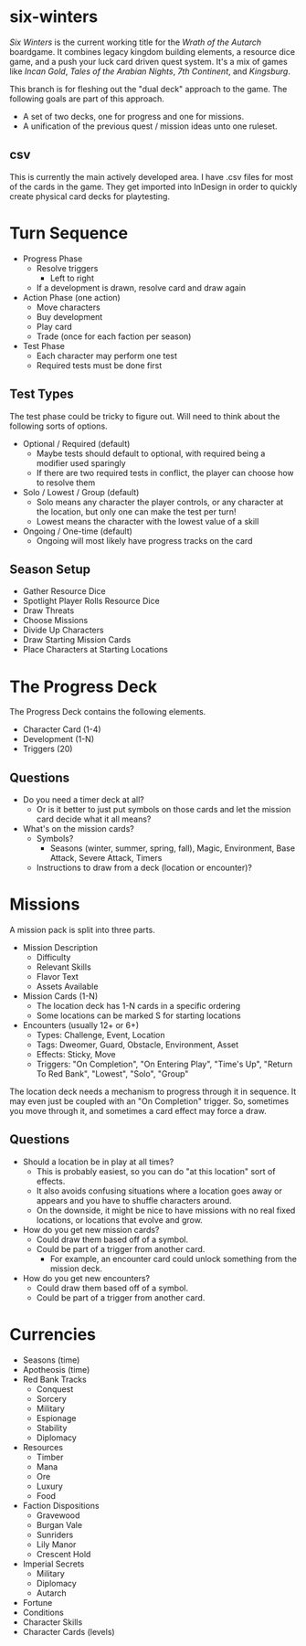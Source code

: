 # six-winters

*Six Winters* is the current working title for the *Wrath of the Autarch* boardgame. It combines legacy kingdom building elements, a resource dice game, and a push your luck card driven quest system. It's a mix of games like *Incan Gold*, *Tales of the Arabian Nights*, *7th Continent*, and *Kingsburg*.

This branch is for fleshing out the "dual deck" approach to the game. The following goals are part of this approach.

* A set of two decks, one for progress and one for missions.
* A unification of the previous quest / mission ideas unto one ruleset.

## csv

This is currently the main actively developed area. I have .csv files for most of the cards in the game. They get imported into InDesign in order to quickly create physical card decks for playtesting.

# Turn Sequence

* Progress Phase
   * Resolve triggers
      * Left to right
   * If a development is drawn, resolve card and draw again
* Action Phase (one action)
   * Move characters
   * Buy development
   * Play card
   * Trade (once for each faction per season)
* Test Phase
   * Each character may perform one test
   * Required tests must be done first

## Test Types

The test phase could be tricky to figure out. Will need to think about the following sorts of options.

* Optional / Required (default)
   * Maybe tests should default to optional, with required being a modifier used sparingly
   * If there are two required tests in conflict, the player can choose how to resolve them
* Solo / Lowest / Group (default)
   * Solo means any character the player controls, or any character at the location, but only one can make the test per turn!
   * Lowest means the character with the lowest value of a skill
* Ongoing / One-time (default)
   * Ongoing will most likely have progress tracks on the card

## Season Setup

* Gather Resource Dice
* Spotlight Player Rolls Resource Dice
* Draw Threats
* Choose Missions
* Divide Up Characters
* Draw Starting Mission Cards
* Place Characters at Starting Locations

# The Progress Deck

The Progress Deck contains the following elements.

* Character Card (1-4)
* Development (1-N)
* Triggers (20)

## Questions

* Do you need a timer deck at all?
   * Or is it better to just put symbols on those cards and let the mission card decide what it all means?
* What's on the mission cards?
   * Symbols?
      * Seasons (winter, summer, spring, fall), Magic, Environment, Base Attack, Severe Attack, Timers
   * Instructions to draw from a deck (location or encounter)?

# Missions

A mission pack is split into three parts.

* Mission Description
   * Difficulty
   * Relevant Skills
   * Flavor Text
   * Assets Available
* Mission Cards (1-N)
   * The location deck has 1-N cards in a specific ordering
   * Some locations can be marked S for starting locations
* Encounters (usually 12+ or 6+)
   * Types: Challenge, Event, Location
   * Tags: Dweomer, Guard, Obstacle, Environment, Asset
   * Effects: Sticky, Move
   * Triggers: "On Completion", "On Entering Play", "Time's Up", "Return To Red Bank", "Lowest", "Solo", "Group"

The location deck needs a mechanism to progress through it in sequence. It may even just be coupled with an "On Completion" trigger. So, sometimes you move through it, and sometimes a card effect may force a draw.

## Questions

* Should a location be in play at all times?
   * This is probably easiest, so you can do "at this location" sort of effects.
   * It also avoids confusing situations where a location goes away or appears and you have to shuffle characters around.
   * On the downside, it might be nice to have missions with no real fixed locations, or locations that evolve and grow.
* How do you get new mission cards?
   * Could draw them based off of a symbol.
   * Could be part of a trigger from another card.
      * For example, an encounter card could unlock something from the mission deck.
* How do you get new encounters?
   * Could draw them based off of a symbol.
   * Could be part of a trigger from another card.

# Currencies

* Seasons (time)
* Apotheosis (time)
* Red Bank Tracks
   * Conquest
   * Sorcery
   * Military
   * Espionage
   * Stability
   * Diplomacy
* Resources
   * Timber
   * Mana
   * Ore
   * Luxury
   * Food
* Faction Dispositions
   * Gravewood
   * Burgan Vale
   * Sunriders
   * Lily Manor
   * Crescent Hold
* Imperial Secrets
   * Military
   * Diplomacy
   * Autarch
* Fortune
* Conditions
* Character Skills
* Character Cards (levels)